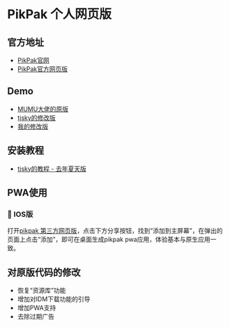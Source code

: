 # PikPak 个人网页版

## 官方地址

 * [PikPak官网](https://mypikpak.com)
 * [PikPak官方网页版](https://drive.mypikpak.com/)

## Demo
 * [MUMU大佬的原版](https://mumuchenchen.github.io/pikpak/)
 * [tjsky的修改版](https://tjsky.github.io/pikpak/)
 * [我的修改版](https://morax-xyc.github.io/pikpak/)

## 安装教程
  * [tjsky的教程 - 去年夏天版](https://www.tjsky.net/?p=201)

## PWA使用

###  IOS版

打开[pikpak 第三方网页版](https://morax-xyc.github.io/pikpak/)，点击下方分享按钮，找到“添加到主屏幕”，在弹出的页面上点击“添加”，即可在桌面生成pikpak pwa应用，体验基本与原生应用一致。

## 对原版代码的修改
 * 恢复“资源库”功能
 * 增加对IDM下载功能的引导
 * 增加PWA支持
 * 去除过期广告

